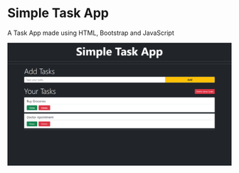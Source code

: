 # Simple Task App
A Task App made using HTML, Bootstrap and JavaScript

![website](https://raw.githubusercontent.com/abhishake21/Project-images/main/site%20img.png)
